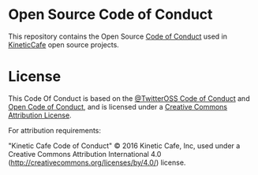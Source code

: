 # Open Source Code of Conduct

This repository contains the Open Source [Code of Conduct][] used in
[KineticCafe][] open source projects.

# License

This Code Of Conduct is based on the [@TwitterOSS Code of Conduct][] and [Open
Code of Conduct][], and is licensed under a [Creative Commons
Attribution License][CC-BY-4.0].

For attribution requirements:

"Kinetic Cafe Code of Conduct" © 2016 Kinetic Cafe, Inc, used under a Creative
Commons Attribution International 4.0
(http://creativecommons.org/licenses/by/4.0/) license.

[Code of Conduct]: https://github.com/KineticCafe/code-of-conduct/blob/master/code-of-conduct.md
[KineticCafe]: https://github.com/KineticCafe
[@TwitterOSS Code of Conduct]: https://github.com/twitter/code-of-conduct
[CC-BY-4.0]: http://creativecommons.org/licenses/by/4.0/
[Open Code of Conduct]: https://github.com/todogroup/opencodeofconduct
